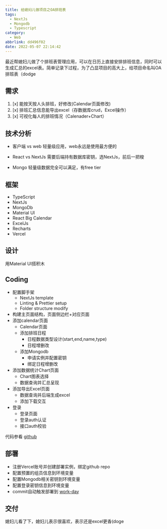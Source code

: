```yaml
---
title: 给媳妇儿做项目之OA排班表
tags:
  - NextJs
  - Mongodb
  - Typescript
category:
  - Web
abbrlink: dd496f02
date: 2022-05-07 22:14:42
---
```


最近帮媳妇儿做了个排班表管理应用，可以在日历上直接安排排班信息，同时可以生成汇总的excel表。简单记录下过程，为了凸显项目的高大上，给项目命名叫OA排班表（dodge

<!-- more -->
需求
--
1. [x] 能按天按人头排班，好修改(Calendar页面修改)
2. [x] 排班汇总信息能导出excel（存数据库crud，Excel操作）
3. [x] 可视化每人的排班情况（Calenader+Chart）

技术分析
--
- 客户端 vs web
轻量级应用，web永远是使用最方便的

- React vs NextJs
需要后端持有数据库密钥，选NextJs，前后一把梭

- Mongo 
轻量级数据完全可以满足，有free tier


框架
--
- TypeScript
- NextJs
- MongoDb
- Material UI
- React Big Calendar
- ExcelJs
- Recharts
- Vercel

设计
--
用Material UI搭积木

Coding
--
- 配置脚手架
  - NextJs template
  - Linting & Prettier setup
  - Folder structure modify
- 构建主页面结构，页面侧边栏+对应页面
- 添加calendar页面
  - Calendar页面
  - 添加排班日程
    - 日程数据类型设计(start,end,name,type)
    - 日程增删改
  - 添加Mongodb
    - 申请实例并配置密钥
    - 绑定日程增删改
- 添加数据统计Chart页面
  - Chart图表选择
  - 数据查询并汇总呈现
- 添加导出Excel页面
  - 数据查询并后端生成excel
  - 添加下载交互
- 登录
  - 登录页面
  - 登录auth认证
  - 接口auth校验

代码参看 [github](https://github.com/gnehz972/workday-next)

部署
--
  - 注册Vercel账号并创建部署实例，绑定github repo
  - 配置预置的组员信息到环境变量
  - 配置Mongodb相关密钥到环境变量
  - 配置登录密钥信息到环境变量
  - commit自动触发部署到 [work-day](https://workday-next.vercel.app/)

交付
--
媳妇儿看了下，媳妇儿表示很喜欢，表示还是excel更香(doge
